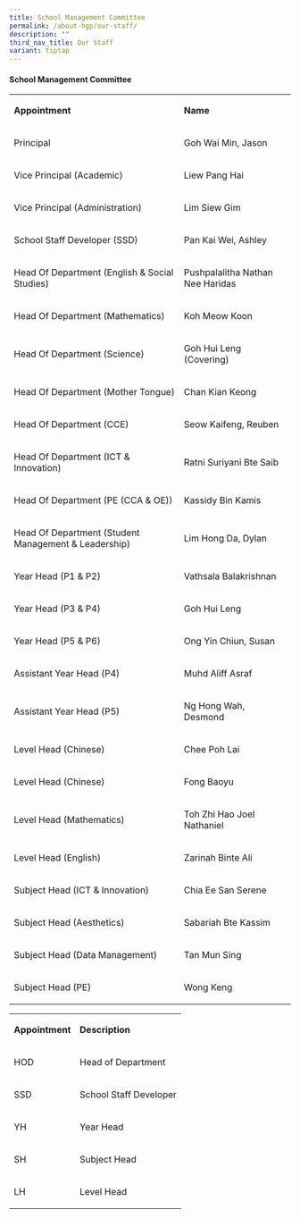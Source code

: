 ```yaml
---
title: School Management Committee
permalink: /about-hgp/our-staff/
description: ""
third_nav_title: Our Staff
variant: tiptap
---
```

<h4><strong>School Management Committee</strong></h4><table><tbody><tr><td rowspan="1" colspan="1"><p><strong>Appointment</strong></p></td><td rowspan="1" colspan="1"><p><strong>Name</strong></p></td></tr><tr><td rowspan="1" colspan="1"><p>Principal</p></td><td rowspan="1" colspan="1"><p>Goh Wai Min, Jason</p></td></tr><tr><td rowspan="1" colspan="1"><p>Vice Principal (Academic)</p></td><td rowspan="1" colspan="1"><p>Liew Pang Hai</p></td></tr><tr><td rowspan="1" colspan="1"><p>Vice Principal (Administration)</p></td><td rowspan="1" colspan="1"><p>Lim Siew Gim</p></td></tr><tr><td rowspan="1" colspan="1"><p>School Staff Developer (SSD)</p></td><td rowspan="1" colspan="1"><p>Pan Kai Wei, Ashley</p></td></tr><tr><td rowspan="1" colspan="1"><p>Head Of Department (English &amp; Social Studies)</p></td><td rowspan="1" colspan="1"><p>Pushpalalitha Nathan Nee Haridas</p></td></tr><tr><td rowspan="1" colspan="1"><p>Head Of Department (Mathematics)</p></td><td rowspan="1" colspan="1"><p>Koh Meow Koon</p></td></tr><tr><td rowspan="1" colspan="1"><p>Head Of Department (Science)</p></td><td rowspan="1" colspan="1"><p>Goh Hui Leng (Covering)</p></td></tr><tr><td rowspan="1" colspan="1"><p>Head Of Department (Mother Tongue)</p></td><td rowspan="1" colspan="1"><p>Chan Kian Keong</p></td></tr><tr><td rowspan="1" colspan="1"><p>Head Of Department (CCE)</p></td><td rowspan="1" colspan="1"><p>Seow Kaifeng, Reuben</p></td></tr><tr><td rowspan="1" colspan="1"><p>Head Of Department (ICT &amp; Innovation)</p></td><td rowspan="1" colspan="1"><p>Ratni Suriyani Bte Saib</p></td></tr><tr><td rowspan="1" colspan="1"><p>Head Of Department (PE (CCA &amp; OE))</p></td><td rowspan="1" colspan="1"><p>Kassidy Bin Kamis</p></td></tr><tr><td rowspan="1" colspan="1"><p>Head Of Department (Student Management &amp; Leadership)</p></td><td rowspan="1" colspan="1"><p>Lim Hong Da, Dylan</p></td></tr><tr><td rowspan="1" colspan="1"><p>Year Head (P1 &amp; P2)</p></td><td rowspan="1" colspan="1"><p>Vathsala Balakrishnan</p></td></tr><tr><td rowspan="1" colspan="1"><p>Year Head (P3 &amp; P4)</p></td><td rowspan="1" colspan="1"><p>Goh Hui Leng</p></td></tr><tr><td rowspan="1" colspan="1"><p>Year Head (P5 &amp; P6)</p></td><td rowspan="1" colspan="1"><p>Ong Yin Chiun, Susan</p></td></tr><tr><td rowspan="1" colspan="1"><p>Assistant Year Head (P4)</p></td><td rowspan="1" colspan="1"><p>Muhd Aliff Asraf</p></td></tr><tr><td rowspan="1" colspan="1"><p>Assistant Year Head (P5)</p></td><td rowspan="1" colspan="1"><p>Ng Hong Wah, Desmond</p></td></tr><tr><td rowspan="1" colspan="1"><p>Level Head (Chinese)</p></td><td rowspan="1" colspan="1"><p>Chee Poh Lai</p></td></tr><tr><td rowspan="1" colspan="1"><p>Level Head (Chinese)</p></td><td rowspan="1" colspan="1"><p>Fong Baoyu</p></td></tr><tr><td rowspan="1" colspan="1"><p>Level Head (Mathematics)</p></td><td rowspan="1" colspan="1"><p>Toh Zhi Hao Joel Nathaniel</p></td></tr><tr><td rowspan="1" colspan="1"><p>Level Head (English)</p></td><td rowspan="1" colspan="1"><p>Zarinah Binte Ali</p></td></tr><tr><td rowspan="1" colspan="1"><p>Subject Head (ICT &amp; Innovation)</p></td><td rowspan="1" colspan="1"><p>Chia Ee San Serene</p></td></tr><tr><td rowspan="1" colspan="1"><p>Subject Head (Aesthetics)</p></td><td rowspan="1" colspan="1"><p>Sabariah Bte Kassim</p></td></tr><tr><td rowspan="1" colspan="1"><p>Subject Head (Data Management)</p></td><td rowspan="1" colspan="1"><p>Tan Mun Sing</p></td></tr><tr><td rowspan="1" colspan="1"><p>Subject Head (PE)</p></td><td rowspan="1" colspan="1"><p>Wong Keng</p></td></tr></tbody></table><table><tbody><tr><td rowspan="1" colspan="1"><p><strong>Appointment</strong></p></td><td rowspan="1" colspan="1"><p><strong>Description</strong></p></td></tr><tr><td rowspan="1" colspan="1"><p>HOD</p></td><td rowspan="1" colspan="1"><p>Head of Department</p></td></tr><tr><td rowspan="1" colspan="1"><p>SSD</p></td><td rowspan="1" colspan="1"><p>School Staff Developer</p></td></tr><tr><td rowspan="1" colspan="1"><p>YH</p></td><td rowspan="1" colspan="1"><p>Year Head</p></td></tr><tr><td rowspan="1" colspan="1"><p>SH</p></td><td rowspan="1" colspan="1"><p>Subject Head</p></td></tr><tr><td rowspan="1" colspan="1"><p>LH</p></td><td rowspan="1" colspan="1"><p>Level Head</p></td></tr></tbody></table><p></p>